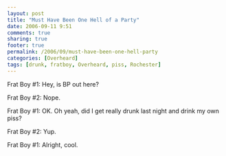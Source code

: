 ```yaml
---
layout: post
title: "Must Have Been One Hell of a Party"
date: 2006-09-11 9:51
comments: true
sharing: true
footer: true
permalink: /2006/09/must-have-been-one-hell-party
categories: [Overheard]
tags: [drunk, fratboy, Overheard, piss, Rochester]
---
```

Frat Boy #1: Hey, is BP out here?

Frat Boy #2: Nope.

Frat Boy #1: OK.  Oh yeah, did I get really drunk last night and drink my own piss?

Frat Boy #2: Yup.

Frat Boy #1: Alright, cool.
